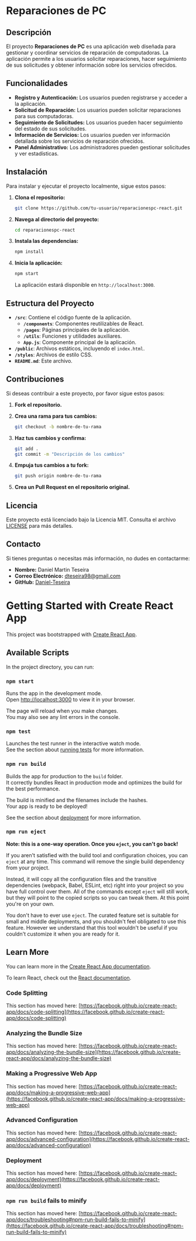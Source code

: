 # Reparaciones de PC

## Descripción

El proyecto **Reparaciones de PC** es una aplicación web diseñada para gestionar y coordinar servicios de reparación de computadoras. La aplicación permite a los usuarios solicitar reparaciones, hacer seguimiento de sus solicitudes y obtener información sobre los servicios ofrecidos.

## Funcionalidades

- **Registro y Autenticación:** Los usuarios pueden registrarse y acceder a la aplicación.
- **Solicitud de Reparación:** Los usuarios pueden solicitar reparaciones para sus computadoras.
- **Seguimiento de Solicitudes:** Los usuarios pueden hacer seguimiento del estado de sus solicitudes.
- **Información de Servicios:** Los usuarios pueden ver información detallada sobre los servicios de reparación ofrecidos.
- **Panel Administrativo:** Los administradores pueden gestionar solicitudes y ver estadísticas.

## Instalación

Para instalar y ejecutar el proyecto localmente, sigue estos pasos:

1. **Clona el repositorio:**

    ```bash
    git clone https://github.com/tu-usuario/reparacionespc-react.git
    ```

2. **Navega al directorio del proyecto:**

    ```bash
    cd reparacionespc-react
    ```

3. **Instala las dependencias:**

    ```bash
    npm install
    ```

4. **Inicia la aplicación:**

    ```bash
    npm start
    ```

    La aplicación estará disponible en `http://localhost:3000`.

## Estructura del Proyecto

- **`/src`**: Contiene el código fuente de la aplicación.
  - **`/components`**: Componentes reutilizables de React.
  - **`/pages`**: Páginas principales de la aplicación.
  - **`/utils`**: Funciones y utilidades auxiliares.
  - **`App.js`**: Componente principal de la aplicación.
- **`/public`**: Archivos estáticos, incluyendo el `index.html`.
- **`/styles`**: Archivos de estilo CSS.
- **`README.md`**: Este archivo.

## Contribuciones

Si deseas contribuir a este proyecto, por favor sigue estos pasos:

1. **Fork el repositorio.**
2. **Crea una rama para tus cambios:**

    ```bash
    git checkout -b nombre-de-tu-rama
    ```

3. **Haz tus cambios y confirma:**

    ```bash
    git add .
    git commit -m "Descripción de los cambios"
    ```

4. **Empuja tus cambios a tu fork:**

    ```bash
    git push origin nombre-de-tu-rama
    ```

5. **Crea un Pull Request en el repositorio original.**

## Licencia

Este proyecto está licenciado bajo la Licencia MIT. Consulta el archivo [LICENSE](./LICENSE) para más detalles.

## Contacto

Si tienes preguntas o necesitas más información, no dudes en contactarme:

- **Nombre:** Daniel Martin Teseira
- **Correo Electrónico:** dteseira98@gmail.com
- **GitHub:** [Daniel-Teseira](https://github.com/Daniel-Teseira)






# Getting Started with Create React App

This project was bootstrapped with [Create React App](https://github.com/facebook/create-react-app).

## Available Scripts

In the project directory, you can run:

### `npm start`

Runs the app in the development mode.\
Open [http://localhost:3000](http://localhost:3000) to view it in your browser.

The page will reload when you make changes.\
You may also see any lint errors in the console.

### `npm test`

Launches the test runner in the interactive watch mode.\
See the section about [running tests](https://facebook.github.io/create-react-app/docs/running-tests) for more information.

### `npm run build`

Builds the app for production to the `build` folder.\
It correctly bundles React in production mode and optimizes the build for the best performance.

The build is minified and the filenames include the hashes.\
Your app is ready to be deployed!

See the section about [deployment](https://facebook.github.io/create-react-app/docs/deployment) for more information.

### `npm run eject`

**Note: this is a one-way operation. Once you `eject`, you can't go back!**

If you aren't satisfied with the build tool and configuration choices, you can `eject` at any time. This command will remove the single build dependency from your project.

Instead, it will copy all the configuration files and the transitive dependencies (webpack, Babel, ESLint, etc) right into your project so you have full control over them. All of the commands except `eject` will still work, but they will point to the copied scripts so you can tweak them. At this point you're on your own.

You don't have to ever use `eject`. The curated feature set is suitable for small and middle deployments, and you shouldn't feel obligated to use this feature. However we understand that this tool wouldn't be useful if you couldn't customize it when you are ready for it.

## Learn More

You can learn more in the [Create React App documentation](https://facebook.github.io/create-react-app/docs/getting-started).

To learn React, check out the [React documentation](https://reactjs.org/).

### Code Splitting

This section has moved here: [https://facebook.github.io/create-react-app/docs/code-splitting](https://facebook.github.io/create-react-app/docs/code-splitting)

### Analyzing the Bundle Size

This section has moved here: [https://facebook.github.io/create-react-app/docs/analyzing-the-bundle-size](https://facebook.github.io/create-react-app/docs/analyzing-the-bundle-size)

### Making a Progressive Web App

This section has moved here: [https://facebook.github.io/create-react-app/docs/making-a-progressive-web-app](https://facebook.github.io/create-react-app/docs/making-a-progressive-web-app)

### Advanced Configuration

This section has moved here: [https://facebook.github.io/create-react-app/docs/advanced-configuration](https://facebook.github.io/create-react-app/docs/advanced-configuration)

### Deployment

This section has moved here: [https://facebook.github.io/create-react-app/docs/deployment](https://facebook.github.io/create-react-app/docs/deployment)

### `npm run build` fails to minify

This section has moved here: [https://facebook.github.io/create-react-app/docs/troubleshooting#npm-run-build-fails-to-minify](https://facebook.github.io/create-react-app/docs/troubleshooting#npm-run-build-fails-to-minify)
